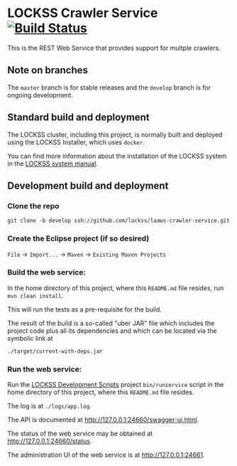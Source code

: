 <!--

Copyright (c) 2000-2019 Board of Trustees of Leland Stanford Jr. University,
all rights reserved.

Redistribution and use in source and binary forms, with or without modification,
are permitted provided that the following conditions are met:

1. Redistributions of source code must retain the above copyright notice, this
list of conditions and the following disclaimer.

2. Redistributions in binary form must reproduce the above copyright notice,
this list of conditions and the following disclaimer in the documentation and/or
other materials provided with the distribution.

3. Neither the name of the copyright holder nor the names of its contributors
may be used to endorse or promote products derived from this software without
specific prior written permission.

THIS SOFTWARE IS PROVIDED BY THE COPYRIGHT HOLDERS AND CONTRIBUTORS "AS IS" AND
ANY EXPRESS OR IMPLIED WARRANTIES, INCLUDING, BUT NOT LIMITED TO, THE IMPLIED
WARRANTIES OF MERCHANTABILITY AND FITNESS FOR A PARTICULAR PURPOSE ARE
DISCLAIMED. IN NO EVENT SHALL THE COPYRIGHT HOLDER OR CONTRIBUTORS BE LIABLE FOR
ANY DIRECT, INDIRECT, INCIDENTAL, SPECIAL, EXEMPLARY, OR CONSEQUENTIAL DAMAGES
(INCLUDING, BUT NOT LIMITED TO, PROCUREMENT OF SUBSTITUTE GOODS OR SERVICES;
LOSS OF USE, DATA, OR PROFITS; OR BUSINESS INTERRUPTION) HOWEVER CAUSED AND ON
ANY THEORY OF LIABILITY, WHETHER IN CONTRACT, STRICT LIABILITY, OR TORT
(INCLUDING NEGLIGENCE OR OTHERWISE) ARISING IN ANY WAY OUT OF THE USE OF THIS
SOFTWARE, EVEN IF ADVISED OF THE POSSIBILITY OF SUCH DAMAGE.

--> 
# LOCKSS Crawler Service [![Build Status](https://travis-ci.com/lockss/laaws-crawler-service.svg?branch=master)](https://travis-ci.com/lockss/laaws-crawler-service)
This is the REST Web Service that provides support for multple crawlers.

## Note on branches
The `master` branch is for stable releases and the `develop` branch is for
ongoing development.

## Standard build and deployment
The LOCKSS cluster, including this project, is normally built and deployed using
the LOCKSS Installer, which uses `docker`.

You can find more information about the installation of the LOCKSS system in the
[LOCKSS system manual](https://lockss.github.io/software/manual).

## Development build and deployment
### Clone the repo
`git clone -b develop ssh://github.com/lockss/laaws-crawler-service.git`

### Create the Eclipse project (if so desired)
`File` -> `Import...` -> `Maven` -> `Existing Maven Projects`

### Build the web service:
In the home directory of this project, where this `README.md` file resides,
run `mvn clean install`.

This will run the tests as a pre-requisite for the build.

The result of the build is a so-called "uber JAR" file which includes the
project code plus all its dependencies and which can be located via the symbolic
link at

`./target/current-with-deps.jar`

### Run the web service:
Run the
[LOCKSS Development Scripts](https://github.com/lockss/laaws-dev-scripts)
project `bin/runservice` script in the home directory of this project, where
this `README.md` file resides.

The log is at `./logs/app.log`.

The API is documented at <http://127.0.0.1:24660/swagger-ui.html>.

The status of the web service may be obtained at
<http://127.0.0.1:24660/status>.

The administration UI of the web service is at <http://127.0.0.1:24661>.
